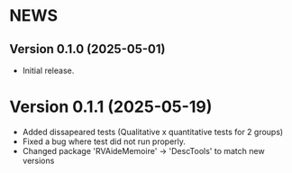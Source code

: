 # NEWS

## Version 0.1.0 (2025-05-01)

- Initial release.

# Version 0.1.1 (2025-05-19)

- Added dissapeared tests (Qualitative x quantitative tests for 2 groups)
- Fixed a bug where test did not run properly.
- Changed package 'RVAideMemoire' -> 'DescTools' to match new versions
